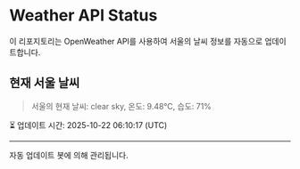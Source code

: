 
# Weather API Status

이 리포지토리는 OpenWeather API를 사용하여 서울의 날씨 정보를 자동으로 업데이트합니다.

## 현재 서울 날씨
> 서울의 현재 날씨: clear sky, 온도: 9.48°C, 습도: 71%

⏳ 업데이트 시간: 2025-10-22 06:10:17 (UTC)

---
자동 업데이트 봇에 의해 관리됩니다.
